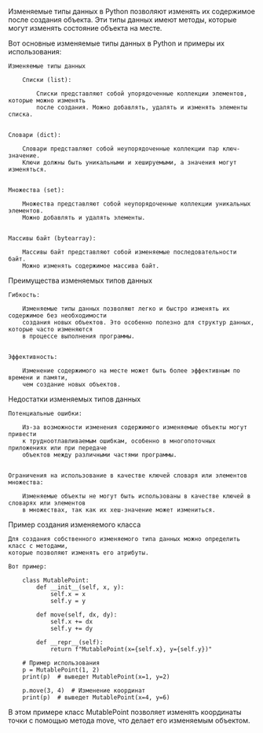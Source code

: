 
Изменяемые типы данных в Python позволяют изменять их содержимое после создания объекта.
Эти типы данных имеют методы, которые могут изменять состояние объекта на месте.


Вот основные изменяемые типы данных в Python и примеры их использования:

    Изменяемые типы данных

        Списки (list):

            Списки представляют собой упорядоченные коллекции элементов, которые можно изменять
            после создания. Можно добавлять, удалять и изменять элементы списка.


    Словари (dict):

        Словари представляют собой неупорядоченные коллекции пар ключ-значение.
        Ключи должны быть уникальными и хешируемыми, а значения могут изменяться.


    Множества (set):

        Множества представляют собой неупорядоченные коллекции уникальных элементов.
        Можно добавлять и удалять элементы.


    Массивы байт (bytearray):

        Массивы байт представляют собой изменяемые последовательности байт.
        Можно изменять содержимое массива байт.


Преимущества изменяемых типов данных

    Гибкость:

        Изменяемые типы данных позволяют легко и быстро изменять их содержимое без необходимости
        создания новых объектов. Это особенно полезно для структур данных, которые часто изменяются
        в процессе выполнения программы.


    Эффективность:

        Изменение содержимого на месте может быть более эффективным по времени и памяти,
        чем создание новых объектов.



Недостатки изменяемых типов данных

    Потенциальные ошибки:

        Из-за возможности изменения содержимого изменяемые объекты могут привести
        к трудноотлавливаемым ошибкам, особенно в многопоточных приложениях или при передаче
        объектов между различными частями программы.


    Ограничения на использование в качестве ключей словаря или элементов множества:

        Изменяемые объекты не могут быть использованы в качестве ключей в словарях или элементов
        в множествах, так как их хеш-значение может измениться.



Пример создания изменяемого класса

    Для создания собственного изменяемого типа данных можно определить класс с методами,
    которые позволяют изменять его атрибуты.

    Вот пример:

        class MutablePoint:
            def __init__(self, x, y):
                self.x = x
                self.y = y

            def move(self, dx, dy):
                self.x += dx
                self.y += dy

            def __repr__(self):
                return f"MutablePoint(x={self.x}, y={self.y})"

        # Пример использования
        p = MutablePoint(1, 2)
        print(p)  # выведет MutablePoint(x=1, y=2)

        p.move(3, 4)  # Изменение координат
        print(p)  # выведет MutablePoint(x=4, y=6)



В этом примере класс MutablePoint позволяет изменять координаты точки с помощью метода move,
что делает его изменяемым объектом.

